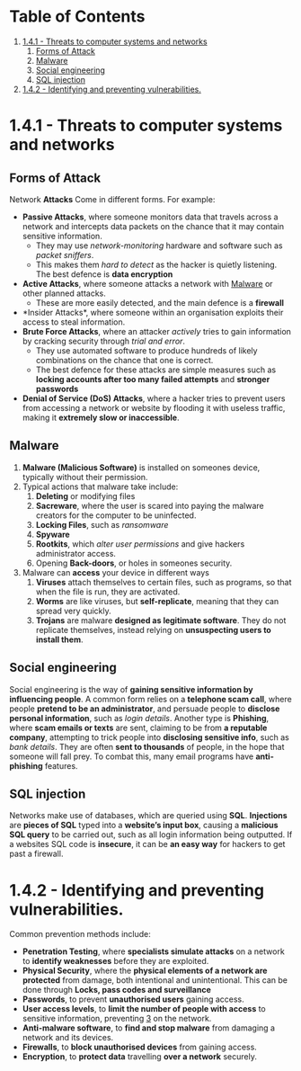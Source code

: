 
# Table of Contents

1.  [1.4.1 - Threats to computer systems and networks](#orgb064975)
    1.  [Forms of Attack](#org456530a)
    2.  [Malware](#orga92ab5b)
    3.  [Social engineering](#org17c944d)
    4.  [SQL injection](#orge128874)
2.  [1.4.2 - Identifying and preventing vulnerabilities.](#org2560306)



<a id="orgb064975"></a>

# 1.4.1 - Threats to computer systems and networks


<a id="org456530a"></a>

## Forms of Attack

Network **Attacks** Come in different forms.
For example:

-   **Passive Attacks**, where someone monitors data that travels across a network and intercepts data packets on the chance that it may contain sensitive information.
    -   They may use *network-monitoring* hardware and software such as *packet sniffers*.
    -   This makes them *hard to detect* as the hacker is quietly listening. The best defence is **data encryption**
-   **Active Attacks**, where someone attacks a network with [Malware](#orga92ab5b) or other planned attacks.
    -   These are more easily detected, and the main defence is a **firewall**
-   <a id="org8e644d0"></a>\*Insider Attacks\*, where someone within an organisation exploits their access to steal information.
-   **Brute Force Attacks**, where an attacker *actively* tries to gain information by cracking security through *trial and error*.
    -   They use automated software to produce hundreds of likely combinations on the chance that one is correct.
    -   The best defence for these attacks are simple measures such as **locking accounts after too many failed attempts** and **stronger passwords**
-   **Denial of Service (DoS) Attacks**, where a hacker tries to prevent users from accessing a network or website by flooding it with useless traffic, making it **extremely slow or inaccessible**.


<a id="orga92ab5b"></a>

## Malware

1.  **Malware (Malicious Software)** is installed on someones device, typically without their permission.
2.  Typical actions that malware take include:
    1.  **Deleting** or modifying files
    2.  **Sacreware**, where the user is scared into paying the malware creators for the computer to be uninfected.
    3.  **Locking Files**, such as *ransomware*
    4.  **Spyware**
    5.  **Rootkits**, which *alter user permissions* and give hackers administrator access.
    6.  Opening **Back-doors**, or holes in someones security.
3.  Malware can **access** your device in different ways
    1.  **Viruses** attach themselves to certain files, such as programs, so that when the file is run, they are activated.
    2.  **Worms** are like viruses, but **self-replicate**, meaning that they can spread very quickly.
    3.  **Trojans** are malware **designed as legitimate software**. They do not replicate themselves, instead relying on **unsuspecting users to install them**.


<a id="org17c944d"></a>

## Social engineering

Social engineering is the way of **gaining sensitive information by influencing people**. A common form relies on a **telephone scam call**, where people **pretend to be an administrator**, and persuade people to **disclose personal information**, such as *login details*.
Another type is **Phishing**, where **scam emails or texts** are sent, claiming to be from **a reputable company**, attempting to trick people into **disclosing sensitive info**, such as *bank details*. They are often **sent to thousands** of people, in the hope that someone will fall prey. To combat this, many email programs have **anti-phishing** features.


<a id="orge128874"></a>

## SQL injection

Networks make use of databases, which are queried using **SQL**. **Injections** are **pieces of SQL** typed into a **website&rsquo;s input box**, causing a **malicious SQL query** to be carried out, such as all login information being outputted. If a websites SQL code is **insecure**, it can be **an easy way** for hackers to get past a firewall.


<a id="org2560306"></a>

# 1.4.2 - Identifying and preventing vulnerabilities.

Common prevention methods include:

-   **Penetration Testing**, where **specialists simulate attacks** on a network to **identify weaknesses** before they are exploited.
-   **Physical Security**, where the **physical elements of a network are protected** from damage, both intentional and unintentional. This can be done through **Locks, pass codes and surveillance**
-   **Passwords**, to prevent **unauthorised users** gaining access.
-   **User access levels**, to **limit the number of people with access** to sensitive information, preventing [3](#org8e644d0) on the network.
-   **Anti-malware software**, to **find and stop malware** from damaging a network and its devices.
-   **Firewalls**, to **block unauthorised devices** from gaining access.
-   **Encryption**, to **protect data** travelling **over a network** securely.


